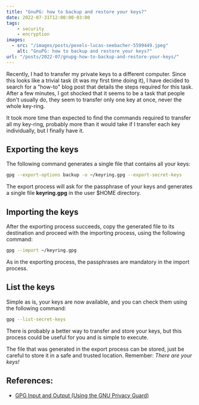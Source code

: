 ```yaml
---
title: "GnuPG: how to backup and restore your keys?"
date: 2022-07-31T12:00:00-03:00
tags:
    - security
    - encryption
images: 
  - src: "/images/posts/pexels-lucas-seebacher-5599449.jpeg"
    alt: "GnuPG: how to backup and restore your keys?"
url: "/posts/2022-07/gnupg-how-to-backup-and-restore-your-keys/"
---
```


Recently, I had to transfer my private keys to a different computer. Since this looks like a trivial task (it was my first time doing it), I have decided to search for a "how-to" blog post that details the steps required for this task. After a few minutes, I got shocked that it seems to be a task that people don't usually do, they seem to transfer only one key at once, never the whole key-ring.

It took more time than expected to find the commands required to transfer all my key-ring, probably more than it would take if I transfer each key individually, but I finally have it.

## Exporting the keys

The following command generates a single file that contains all your keys:

```bash
gpg --export-options backup -o ~/keyring.gpg --export-secret-keys
```

The export process will ask for the passphrase of your keys and generates a single file **keyring.gpg** in the user $HOME directory.

## Importing the keys

After the exporting process succeeds, copy the generated file to its destination and proceed with the importing process, using the following command:

```bash
gpg --import ~/keyring.gpg
```

As in the exporting process, the passphrases are mandatory in the import process.

## List the keys

Simple as is, your keys are now available, and you can check them using the following command:

```bash
gpg --list-secret-keys
```
There is probably a better way to transfer and store your keys, but this process could be useful for you and is simple to execute.

The file that was generated in the export process can be stored, just be careful to store it in a safe and trusted location. Remember: *There are your keys!*

## References:

- [GPG Input and Output (Using the GNU Privacy Guard)](https://www.gnupg.org/documentation/manuals/gnupg/GPG-Input-and-Output.html)